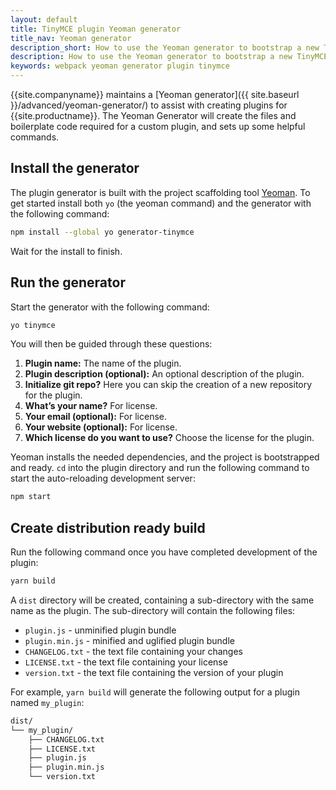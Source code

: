 ```yaml
---
layout: default
title: TinyMCE plugin Yeoman generator
title_nav: Yeoman generator
description_short: How to use the Yeoman generator to bootstrap a new TinyMCE plugin
description: How to use the Yeoman generator to bootstrap a new TinyMCE plugin using ES2015/Babel or TypeScript.
keywords: webpack yeoman generator plugin tinymce
---
```


{{site.companyname}} maintains a [Yeoman generator]({{ site.baseurl }}/advanced/yeoman-generator/) to assist with creating plugins for {{site.productname}}. The Yeoman Generator will create the files and boilerplate code required for a custom plugin, and sets up some helpful commands.

## Install the generator

The plugin generator is built with the project scaffolding tool [Yeoman](http://yeoman.io/). To get started install both `yo` (the yeoman command) and the generator with the following command:

```sh
npm install --global yo generator-tinymce
```

Wait for the install to finish.

## Run the generator

Start the generator with the following command:

```sh
yo tinymce
```

You will then be guided through these questions:

1. **Plugin name:**
The name of the plugin.
2. **Plugin description (optional):**
An optional description of the plugin.
3. **Initialize git repo?**
Here you can skip the creation of a new repository for the plugin.
4. **What’s your name?**
For license.
5. **Your email (optional):**
For license.
6. **Your website (optional):**
For license.
7. **Which license do you want to use?**
Choose the license for the plugin.

Yeoman installs the needed dependencies, and the project is bootstrapped and ready. `cd` into the plugin directory and run the following command to start the auto-reloading development server:

```sh
npm start
```

## Create distribution ready build

Run the following command once you have completed development of the plugin:

```sh
yarn build
```

A `dist` directory will be created, containing a sub-directory with the same name as the plugin. The sub-directory will contain the following files:

* `plugin.js` - unminified plugin bundle
* `plugin.min.js` - minified and uglified plugin bundle
* `CHANGELOG.txt` - the text file containing your changes
* `LICENSE.txt` - the text file containing your license
* `version.txt` - the text file containing the version of your plugin

For example, `yarn build` will generate the following output for a plugin named `my_plugin`:

```sh
dist/
└── my_plugin/
    ├── CHANGELOG.txt
    ├── LICENSE.txt
    ├── plugin.js
    ├── plugin.min.js
    └── version.txt
```
